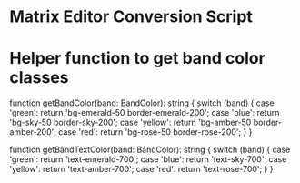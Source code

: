 # Matrix Editor Conversion Script

# Helper function to get band color classes
function getBandColor(band: BandColor): string {
  switch (band) {
    case 'green':
      return 'bg-emerald-50 border-emerald-200';
    case 'blue':
      return 'bg-sky-50 border-sky-200';
    case 'yellow':
      return 'bg-amber-50 border-amber-200';
    case 'red':
      return 'bg-rose-50 border-rose-200';
  }
}

function getBandTextColor(band: BandColor): string {
  switch (band) {
    case 'green':
      return 'text-emerald-700';
    case 'blue':
      return 'text-sky-700';
    case 'yellow':
      return 'text-amber-700';
    case 'red':
      return 'text-rose-700';
  }
}

